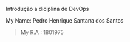 Introdução a diciplina de DevOps <br />

My Name: Pedro Henrique Santana dos Santos <br />
>My R.A : 1801975 